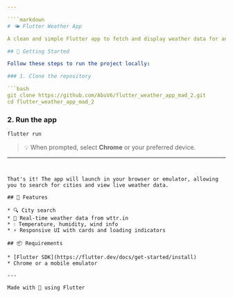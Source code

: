 ```yaml
---

````markdown
# 🌤 Flutter Weather App

A clean and simple Flutter app to fetch and display weather data for any city.

## 🚀 Getting Started

Follow these steps to run the project locally:

### 1. Clone the repository

```bash
git clone https://github.com/AbuV6/flutter_weather_app_mad_2.git
cd flutter_weather_app_mad_2
````

### 2. Run the app

```bash
flutter run
```

> 💡 When prompted, select **Chrome** or your preferred device.

---
```


That's it! The app will launch in your browser or emulator, allowing you to search for cities and view live weather data.

## 🧪 Features

* 🔍 City search
* 📡 Real-time weather data from wttr.in
* 💧 Temperature, humidity, wind info
* ⚡ Responsive UI with cards and loading indicators

## 📦 Requirements

* [Flutter SDK](https://flutter.dev/docs/get-started/install)
* Chrome or a mobile emulator

---

Made with 💙 using Flutter

```
```
